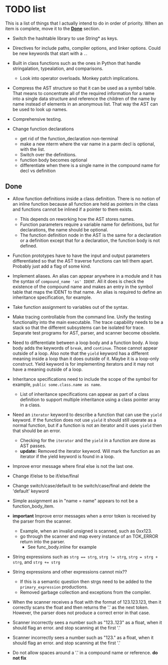 # TODO list

This is a list of things that I actually intend to do in order of priority. When an item is complete, move it to the [**Done**](#Done) section.

* Switch the hashtable library to use String* as keys.

* Directives for include paths, compiler options, and linker options. Could be new keywords that start with a ``.``.

* Built in class functions such as the ones in Python that handle stringalation, typealation, and comparisons.
    * Look into operator overloads. Monkey patch implications.

* Compress the AST structure so that it can be used as a symbol table. That means to concentrate all of the required information for a name into a single data structure and reference the children of the name by name instead of elements in an anonymous list. That way the AST can be used to look up names.

* Comprehensive testing.

* Change function declarations
    * get rid of the function_declaration non-terminal
    * make a new nterm where the var name in a parm decl is optional, with the list.
    * Switch over the definitions.
    * function body becomes optional
    * differentiate when there is a single name in the compound name for decl vs definition


## Done
* Allow function definitions inside a class definition. There is no notion of an inline function because all function are held as pointers in the class and functions cannot be inlined if a pointer to them exists. 
    * This depends on reworking how the AST stores names. 
    * Function parameters require a variable name for definitions, but for declarations, the name should be optional.
    * The function definition node in the AST is the same for a declaration or a definition except that for a declaration, the function body is not defined.

* Function prototypes have to have the input and output parameters differentiated so that the AST traverse functions can tell them apart. Probably just add a flag of some kind.

* Implement aliases. An alias can appear anywhere in a module and it has the syntax of ``compound_name 'as' IDENT``. All it does is check the existence of the compound name and makes an entry in the symbol table that maps the IDENT to that name. An alias is required to define an inheritance specification, for example.

* Take function assignment to variables out of the syntax.

* Make tracing controllable from the command line. Unify the testing functionality into the main executable. The trace capability needs to be a stack so that the different subsystems can be isolated for trace. Separate test programs for AST, parser, and scanner become obsolete.

* Need to differentiate between a loop body and a function body. A loop body adds the keywords of ``break``, and ``continue``. Those cannot appear outside of a loop. Also note that the ``yield`` keyword has a different meaning inside a loop than it does outside of it. Maybe it is a loop-only construct. Yield keyword is for implementing iterators and it may not have a meaning outside of a loop. 

* Inheritance specifications need to include the scope of the symbol for example, ``public some.class.name as name``.
    * List of inheritance specifications can appear as part of a class definition to support multiple inheritance using a class pointer array in a class. 

* Need an ``iterator`` keyword to describe a function that can use the ``yield`` keyword. If the function does not use ``yield`` it should still operate as a normal function, but if a function is not an iterator and it uses ``yield`` then that should be an error.
    * Checking for the ``iterator`` and the ``yield`` in a function are done as AST passes.
    * **update:** Removed the iterator keyword. Will mark the function as an iterator if the yield keyword is found in a loop.

* Improve error message where final else is not the last one.

* Change if/else to be if/else/final

* Change switch/case/default to be switch/case/final and delete the 'default' keyword

* Simple assignment as in "name = name" appears to not be a function_body_item.

* **important** Improve error messages when a error token is received by the parser from the scanner. 
  * Example, when an invalid unsigned is scanned, such as 0xx123.
  * go through the scanner and map every instance of an TOK_ERROR return into the parser.
    * See func_body.inline for example

* String expressions such as ``strg == strg``, ``strg != strg``, ``strg = strg + strg``, and ``strg += strg``

* String expressions and other expressions cannot mix??
  * If this is a semantic question then strgs need to be added to the ``primary_expression`` productions.
  * Removed garbage collection and exceptions from the compiler.

* When the scanner receives a float with the format of 123.123.123, then it correctly scans the float and then returns the '.' as the next token. However, the parser does not produce a correct error in that case.

* Scanner incorrectly sees a number such as "123..123" as a float, when it should flag an error. and stop scanning at the first '.'

* Scanner incorrectly sees a number such as "123." as a float, when it should flag an error. and stop scanning at the first '.'

* Do not allow spaces around a '.' in a compound name or reference. **do not fix**


